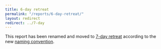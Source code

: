 ```yaml
---
title: 6-day retreat
permalink: "/reports/6-day-retreat/"
layout: redirect
redirect: ../7-day
---
```


This report has been renamed and moved to [7-day retreat](/reports/7-day) according to the new [naming convention](/reports#naming-convention).
